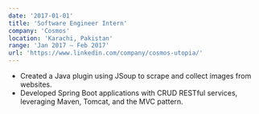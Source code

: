 ```yaml
---
date: '2017-01-01'
title: 'Software Engineer Intern'
company: 'Cosmos'
location: 'Karachi, Pakistan'
range: 'Jan 2017 – Feb 2017'
url: 'https://www.linkedin.com/company/cosmos-utopia/'
---
```


- Created a Java plugin using JSoup to scrape and collect images from websites.
- Developed Spring Boot applications with CRUD RESTful services, leveraging Maven, Tomcat, and the MVC pattern.
